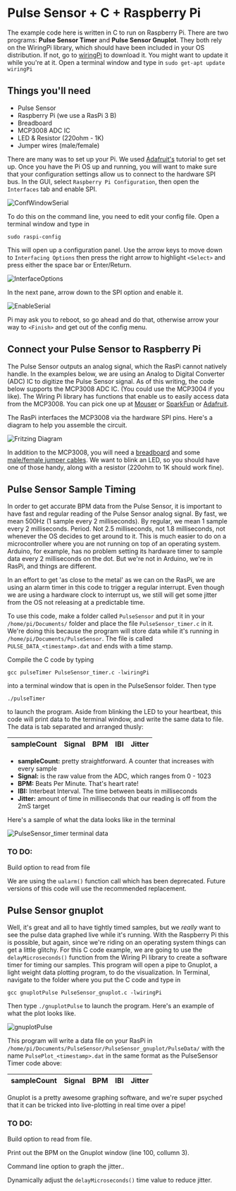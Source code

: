 # Pulse Sensor + C + Raspberry Pi
The example code here is written in C to run on Raspberry Pi. There are two programs: **Pulse Sensor Timer** and **Pulse Sensor Gnuplot**. They both rely on the WiringPi library, which should have been included in your OS distribution. If not, go to [wiringPi](http://wiringpi.com/) to download it. You might want to update it while you're at it. Open a terminal window and type in `sudo get-apt update wiringPi`

## Things you'll need

* Pulse Sensor
* Raspberry Pi (we use a RasPi 3 B)
* Breadboard
* MCP3008 ADC IC
* LED & Resistor (220ohm - 1K)
* Jumper wires (male/female)

There are many was to set up your Pi. We used [Adafruit's](https://learn.adafruit.com/series/learn-raspberry-pi) tutorial to get set up. Once you have the Pi OS up and running, you will want to make sure that your configuration settings allow us to connect to the hardware SPI bus. In the GUI, select `Raspberry Pi Configuration`, then open the `Interfaces` tab and enable SPI.

![ConfWindowSerial](../images/PiConfigWindowSPI.png)

To do this on the command line, you need to edit your config file. Open a terminal window and type in

	sudo raspi-config
	
This will open up a configuration panel. Use the arrow keys to move down to `Interfacing Options` then press the right arrow to highlight `<Select>` and press either the space bar or Enter/Return. 

![InterfaceOptions](../images/InterfacingOptions.png)

In the next pane, arrow down to the SPI option and enable it.

![EnableSerial](../images/EnableSPI.png)

Pi may ask you to reboot, so go ahead and do that, otherwise arrow your way to `<Finish>` and get out of the config menu.


## Connect your Pulse Sensor to Raspberry Pi
The Pulse Sensor outputs an analog signal, which the RasPi cannot natively handle. In the examples below, we are using an Analog to Digital Converter (ADC) IC to digitize the Pulse Sensor signal. As of this writing, the code below supports the MCP3008 ADC IC. (You could use the MCP3004 if you like). The Wiring Pi library has functions that enable us to easily access data from the MCP3008. You can pick one up at [Mouser](https://www.mouser.com/ProductDetail/Microchip-Technology/MCP3008-I-SL?qs=BYQkrObauiuZK6Atf%2FfReA%3D%3D&gclid=CjwKCAjwhbHlBRAMEiwAoDA343G0yGlECsWZ5zo-5UbrMk58sLaK11XtHWNU8w9fzKlpIiY343y0YBoCrBgQAvD_BwE) or [SparkFun](https://www.sparkfun.com/products/15099) or [Adafruit](https://www.adafruit.com/product/856). 

The RasPi interfaces the MCP3008 via the hardware SPI pins. Here's a diagram to help you assemble the circuit.

![Fritzing Diagram](../images/PulseSensor_RasPi_MCP3008_fritz.png)

In addition to the MCP3008, you will need a [breadboard](https://www.adafruit.com/product/64) and some [male/female jumper cables](https://www.adafruit.com/product/826). We want to blink an LED, so you should have one of those handy, along with a resistor (220ohm to 1K should work fine).


## Pulse Sensor Sample Timing
In order to get accurate BPM data from the Pulse Sensor, it is important to have fast and regular reading of the Pulse Sensor analog signal. By fast, we mean 500Hz (1 sample every 2 milliseconds). By regular, we mean 1 sample every 2 milliseconds. Period. Not 2.5 milliseconds, not 1.8 milliseconds, not whenever the OS decides to get around to it. This is much easier to do on a microcontroller where you are not running on top of an operating system. Arduino, for example, has no problem setting its hardware timer to sample data every 2 milliseconds on the dot. But we're not in Arduino, we're in RasPi, and things are different.

In an effort to get 'as close to the metal' as we can on the RasPi, we are using an alarm timer in this code to trigger a regular interrupt. Even though we are using a hardware clock to interrupt us, we still will get some jitter from the OS not releasing at a predictable time. 


To use this code, make a folder called `PulseSensor` and put it in your `/home/pi/Documents/` folder and place the file `PulseSensor_timer.c` in it. We're doing this because the program will store data while it's running in `/home/pi/Documents/PulseSensor`. The file is called `PULSE_DATA_<timestamp>.dat` and ends with a time stamp. 

Compile the C code by typing
	
	gcc pulseTimer PulseSensor_timer.c -lwiringPi
	
into a terminal window that is open in the PulseSensor folder. Then type

	./pulseTimer
	
to launch the program. Aside from blinking the LED to your heartbeat, this code will print data to the terminal window, and write the same data to file. The data is tab separated and arranged thusly:

 sampleCount  | Signal | BPM | IBI | Jitter
------------- | ------ | --- | --- | ------

* **sampleCount:** pretty straightforward. A counter that increases with every sample
* **Signal:** is the raw value from the ADC, which ranges from 0 - 1023
* **BPM:** Beats Per Minute. That's heart rate!
* **IBI:** Interbeat Interval. The time between beats in milliseconds
* **Jitter:** amount of time in milliseconds that our reading is off from the 2mS target

Here's a sample of what the data looks like in the terminal

![PulseSensor_timer terminal data](../images/PulseSensor_timer_term.png)

### TO DO: 
Build option to read from file

We are using the `ualarm()` function call which has been deprecated. Future versions of this code will use the recommended replacement.

## Pulse Sensor gnuplot
Well, it's great and all to have tightly timed samples, but we *really* want to see the pulse data graphed live while it's running. With the Raspberry Pi this is possible, but again, since we're riding on an operating system things can get a little glitchy. For this C code example, we are going to use the `delayMicroseconds()` function from the Wiring Pi library to create a software timer for timing our samples. This program will open a pipe to Gnuplot, a light weight data plotting program, to do the visualization. In Terminal, navigate to the folder where you put the C code and type in

	gcc gnuplotPulse PulseSensor_gnuplot.c -lwiringPi
	
Then type `./gnuplotPulse` to launch the program. Here's an example of what the plot looks like.

![gnuplotPulse](../images/gnuplotPulse.png)

This program will write a data file on your RasPi in `/home/pi/Documents/PulseSensor/PulseSensor_gnuplot/PulseData/` with the name `PulsePlot_<timestamp>.dat` in the same format as the PulseSensor Timer code above:

 sampleCount  | Signal | BPM | IBI | Jitter
------------- | ------ | --- | --- | ------

Gnuplot is a pretty awesome graphing software, and we're super psyched that it can be tricked into live-plotting in real time over a pipe! 

### TO DO: 
Build option to read from file.

Print out the BPM on the Gnuplot window (line 100, collumn 3).

Command line option to graph the jitter..

Dynamically adjust the `delayMicroseconds()` time value to reduce jitter.
